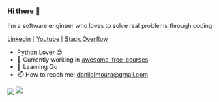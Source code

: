 ### Hi there 👋

I'm a software engineer who loves to solve real problems through coding

[Linkedin](https://www.linkedin.com/in/danilolmoura/) | [Youtube](https://www.youtube.com/channel/UCk0366m_ugrrggySdSO3CQA?view_as=subscriber) | [Stack Overflow](https://stackoverflow.com/users/13372219/danilo-moura)

- Python Lover 😍
- 🔭 Currently working in [awesome-free-courses](https://github.com/danilolmoura/awesome-free-courses)
- 🌱 Learning Go
- 📫 How to reach me: danilolmoura@gmail.com

<a href="https://github.com/danilolmoura/github-readme-stats">
	<img align="center" src="https://github-readme-stats.vercel.app/api/top-langs/?username=danilolmoura&layout=compact"/>
</a>


<a href="https://github.com/danilolmoura/github-readme-stats">
	<img src="https://github-readme-stats.vercel.app/api?username=danilolmoura&show_icons=true">
</a>